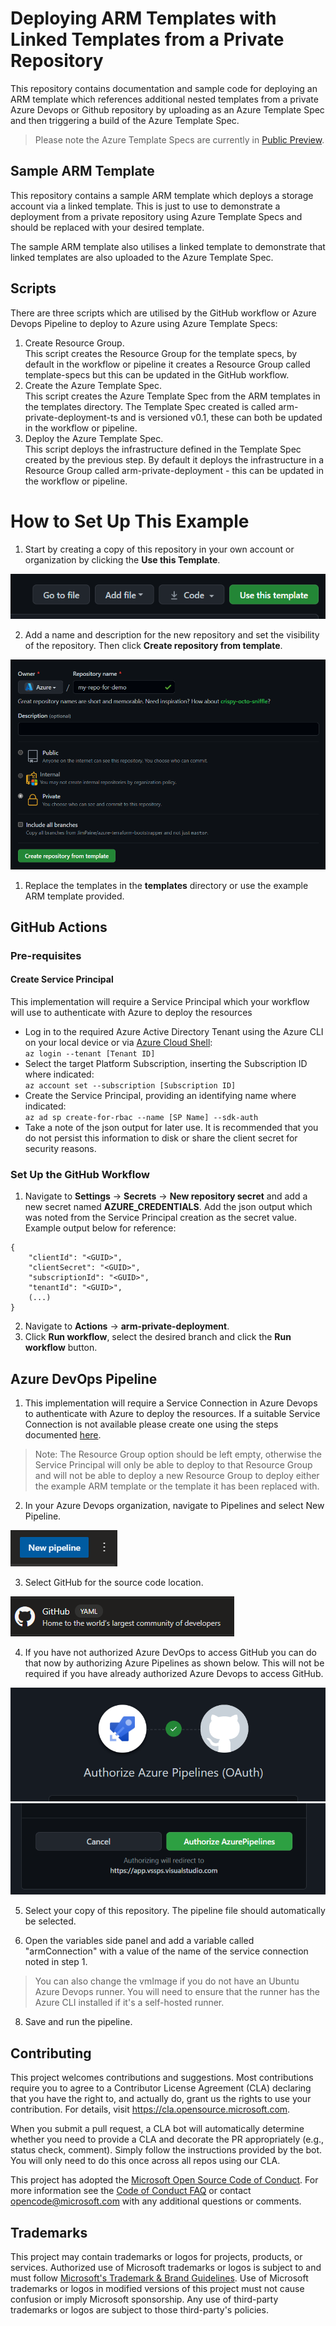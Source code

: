 # Deploying ARM Templates with Linked Templates from a Private Repository

This repository contains documentation and sample code for deploying an ARM template which references additional nested templates from a private Azure Devops or Github repository by uploading as an Azure Template Spec and then triggering a build of the Azure Template Spec.

> Please note the Azure Template Specs are currently in [Public Preview](https://techcommunity.microsoft.com/t5/azure-governance-and-management/arm-template-specs-is-now-public-preview/ba-p/2103322).

## Sample ARM Template

This repository contains a sample ARM template which deploys a storage account via a linked template. This is just to use to demonstrate a deployment from a private repository using Azure Template Specs and should be replaced with your desired template.

The sample ARM template also utilises a linked template to demonstrate that linked templates are also uploaded to the Azure Template Spec.

## Scripts

There are three scripts which are utilised by the GitHub workflow or Azure Devops Pipeline to deploy to Azure using Azure Template Specs:
1. Create Resource Group. <br>
   This script creates the Resource Group for the template specs, by default in the workflow or pipeline it creates a Resource Group called template-specs but this can be updated in the GitHub workflow.
2. Create the Azure Template Spec. <br>
   This script creates the Azure Template Spec from the ARM templates in the templates directory. The Template Spec created is called arm-private-deployment-ts and is versioned v0.1, these can both be updated in the workflow or pipeline.
3. Deploy the Azure Template Spec. <br>
   This script deploys the infrastructure defined in the Template Spec created by the previous step. By default it deploys the infrastructure in a Resource Group called arm-private-deployment - this can be updated in the workflow or pipeline.

# How to Set Up This Example

1. Start by creating a copy of this repository in your own account or organization by clicking the **Use this Template**.

![Use this Template button](/images/useTemplate.png)

2. Add a name and description for the new repository and set the visibility of the repository. Then click **Create repository from template**.

![Create repository from template](/images/create.png)

1. Replace the templates in the **templates** directory or use the example ARM template provided.

## GitHub Actions
### Pre-requisites
#### Create Service Principal
This implementation will require a Service Principal which your workflow will use to authenticate with Azure to deploy the resources
- Log in to the required Azure Active Directory Tenant using the Azure CLI on your local device or via [Azure Cloud Shell](https://shell.azure.com): <br>
`az login --tenant [Tenant ID]`
- Select the target Platform Subscription, inserting the Subscription ID where indicated: <br> `az account set --subscription [Subscription ID]`
- Create the Service Principal, providing an identifying name where indicated: <br> `az ad sp create-for-rbac --name [SP Name] --sdk-auth`
- Take a note of the json output for later use. It is recommended that you do not persist this information to disk or share the client secret for security reasons.

### Set Up the GitHub Workflow

1. Navigate to **Settings** -> **Secrets** -> **New repository secret** and add a new secret named **AZURE_CREDENTIALS**. Add the json output which was noted from the Service Principal creation as the secret value. Example output below for reference:

```
{
    "clientId": "<GUID>",
    "clientSecret": "<GUID>",
    "subscriptionId": "<GUID>",
    "tenantId": "<GUID>",
    (...)
}
```

2. Navigate to **Actions** -> **arm-private-deployment**.
3. Click **Run workflow**, select the desired branch and click the **Run workflow** button.

## Azure DevOps Pipeline

1. This implementation will require a Service Connection in Azure Devops to authenticate with Azure to deploy the resources. If a suitable Service Connection is not available please create one using the steps documented [here](https://docs.microsoft.com/en-us/azure/devops/pipelines/library/service-endpoints?view=azure-devops&tabs=yaml#create-a-service-connection).

> Note: The Resource Group option should be left empty, otherwise the Service Principal will only be able to deploy to that Resource Group and will not be able to deploy a new Resource Group to deploy either the example ARM template or the template it has been replaced with.

2. In your Azure Devops organization, navigate to Pipelines and select New Pipeline.

![New Pipeline](/images/new_pipeline.png)

3. Select GitHub for the source code location.

![New Pipeline](/images/github_pipeline_source.png)

4. If you have not authorized Azure DevOps to access GitHub you can do that now by authorizing Azure Pipelines as shown below. This will not be required if you have already authorized Azure Devops to access GitHub.

![Azure Pipeline Auth banner](/images/OAuth.png)
![Auth button](/images/Auth.png)

5. Select your copy of this repository. The pipeline file should automatically be selected.

6. Open the variables side panel and add a variable called "armConnection" with a value of the name of the service connection noted in step 1.

> You can also change the vmImage if you do not have an Ubuntu Azure Devops runner. You will need to ensure that the runner has the Azure CLI installed if it's a self-hosted runner.

8. Save and run the pipeline.

## Contributing

This project welcomes contributions and suggestions.  Most contributions require you to agree to a Contributor License Agreement (CLA) declaring that you have the right to, and actually do, grant us
the rights to use your contribution. For details, visit https://cla.opensource.microsoft.com.

When you submit a pull request, a CLA bot will automatically determine whether you need to provide
a CLA and decorate the PR appropriately (e.g., status check, comment). Simply follow the instructions
provided by the bot. You will only need to do this once across all repos using our CLA.

This project has adopted the [Microsoft Open Source Code of Conduct](https://opensource.microsoft.com/codeofconduct/).
For more information see the [Code of Conduct FAQ](https://opensource.microsoft.com/codeofconduct/faq/) or
contact [opencode@microsoft.com](mailto:opencode@microsoft.com) with any additional questions or comments.

## Trademarks

This project may contain trademarks or logos for projects, products, or services. Authorized use of Microsoft
trademarks or logos is subject to and must follow
[Microsoft's Trademark & Brand Guidelines](https://www.microsoft.com/en-us/legal/intellectualproperty/trademarks/usage/general).
Use of Microsoft trademarks or logos in modified versions of this project must not cause confusion or imply Microsoft sponsorship.
Any use of third-party trademarks or logos are subject to those third-party's policies.
